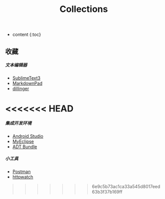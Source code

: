 ﻿---
layout: page
title: Collections
permalink: /collection/
icon: bookmark
---

* content
{:toc}

## 收藏  

##### 文本编辑器
* [SublimeText3](http://www.sublimetext.com/3)
* [MarkdownPad](http://markdownpad.com/)
* [dillinger](dillinger.io)

<<<<<<< HEAD
=======
##### 集成开发环境
* [Android Studio](https://developer.android.com/intl/zh-cn/sdk/index.html)
* [MyEclipse](http://www.ddooo.com/softdown/63979.htm)
* [ADT Bundle](http://www.cnblogs.com/tc310/p/3938353.html)

##### 小工具
* [Postman](http://chromecj.com/web-development/2014-09/60.html)
* [httpwatch](http://www.33lc.com/soft/40616.html)
>>>>>>> 6e9c5b73ac1ca33a545d8017eed63b3f37b169ff
